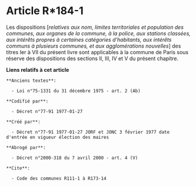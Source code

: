 # Article R*184-1

Les dispositions [*relatives aux nom, limites territoriales et population des communes, aux organes de la commune, à la
police, aux stations classées, aux intérêts propres à certaines catégories d'habitants, aux intérêts communs à plusieurs
communes, et aux agglomérations nouvelles*] des titres Ier à VII du présent livre sont applicables à la commune de Paris sous
réserve des dispositions des sections II, III, IV et V du présent chapitre.

**Liens relatifs à cet article**

	**Anciens textes**:

	  - Loi n°75-1331 du 31 décembre 1975 - art. 2 (Ab)

	**Codifié par**:

	  - Décret n°77-91 1977-01-27

	**Créé par**:

	  - Décret n°77-91 1977-01-27 JORF et JONC 3 février 1977 date d'entrée en vigueur élection des maires

	**Abrogé par**:

	  - Décret n°2000-318 du 7 avril 2000 - art. 4 (V)

	**Cite**:

	  - Code des communes R111-1 à R173-14
